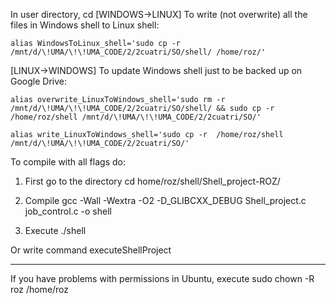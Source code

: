 In user directory,
    cd 
[WINDOWS->LINUX] To write (not overwrite) all the files in Windows shell to Linux shell:

    alias WindowsToLinux_shell='sudo cp -r  /mnt/d/\!UMA/\!\!UMA_CODE/2/2cuatri/SO/shell/ /home/roz/'
[LINUX->WINDOWS] To update Windows shell just to be backed up on Google Drive:

    alias overwrite_LinuxToWindows_shell='sudo rm -r /mnt/d/\!UMA/\!\!UMA_CODE/2/2cuatri/SO/shell/ && sudo cp -r  /home/roz/shell /mnt/d/\!UMA/\!\!UMA_CODE/2/2cuatri/SO/'
    
    alias write_LinuxToWindows_shell='sudo cp -r  /home/roz/shell /mnt/d/\!UMA/\!\!UMA_CODE/2/2cuatri/SO/'



To compile with all flags do:
1. First go to the directory
    cd home/roz/shell/Shell_project-ROZ/

2. Compile
    gcc -Wall -Wextra -O2 -D_GLIBCXX_DEBUG Shell_project.c job_control.c -o shell

3. Execute
    ./shell

Or write command
    executeShellProject

---
If you have problems with permissions in Ubuntu, execute
    sudo chown -R roz /home/roz